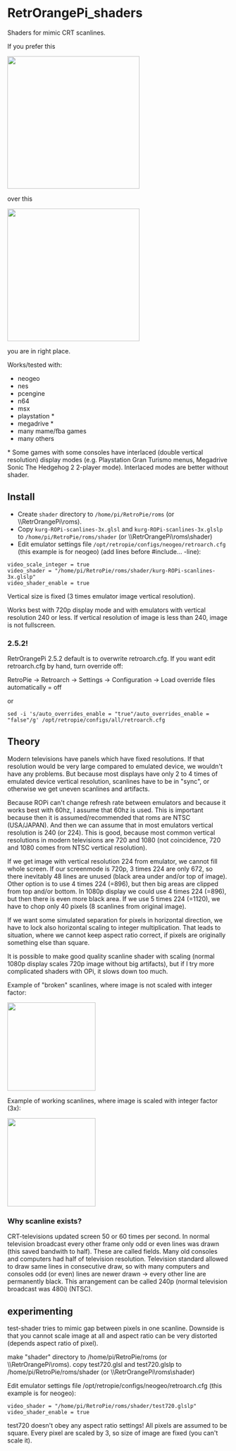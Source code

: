 # RetrOrangePi_shaders
Shaders for mimic CRT scanlines.

If you prefer this

<a href="https://raw.githubusercontent.com/mcgurk/RetrOrangePi_shaders/master/Images/outrun_scanlines.jpg"><img src="https://raw.githubusercontent.com/mcgurk/RetrOrangePi_shaders/master/Images/outrun_scanlines.jpg" height="300"></a>

over this

<a href="https://raw.githubusercontent.com/mcgurk/RetrOrangePi_shaders/master/Images/outrun_withoutscanlines.jpg"><img src="https://raw.githubusercontent.com/mcgurk/RetrOrangePi_shaders/master/Images/outrun_withoutscanlines.jpg" height="300"></a>

you are in right place.

Works/tested with:
- neogeo
- nes
- pcengine
- n64
- msx
- playstation *
- megadrive *
- many mame/fba games
- many others

\* Some games with some consoles have interlaced (double vertical resolution) display modes (e.g. Playstation Gran Turismo menus, Megadrive Sonic The Hedgehog 2 2-player mode). Interlaced modes are better without shader.

## Install

- Create `shader` directory to `/home/pi/RetroPie/roms` (or \\\\RetrOrangePi\roms).
- Copy `kurg-ROPi-scanlines-3x.glsl` and `kurg-ROPi-scanlines-3x.glslp` to `/home/pi/RetroPie/roms/shader` (or \\\\RetrOrangePi\roms\shader)
- Edit emulator settings file `/opt/retropie/configs/neogeo/retroarch.cfg` (this example is for neogeo) (add lines before #include... -line):
```
video_scale_integer = true
video_shader = "/home/pi/RetroPie/roms/shader/kurg-ROPi-scanlines-3x.glslp"
video_shader_enable = true
```

Vertical size is fixed (3 times emulator image vertical resolution).

Works best with 720p display mode and with emulators with vertical resolution 240 or less. If vertical resolution of image is less than 240, image is not fullscreen.

### 2.5.2!
RetrOrangePi 2.5.2 default is to overwrite retroarch.cfg. If you want edit retroarch.cfg by hand, turn override off:

RetroPie -> Retroarch -> Settings -> Configuration -> Load override files automatically = off

or

`sed -i 's/auto_overrides_enable = "true"/auto_overrides_enable = "false"/g' /opt/retropie/configs/all/retroarch.cfg`


## Theory

Modern televisions have panels which have fixed resolutions. If that resolution would be very large compared to emulated device, we wouldn't have any problems. But because most displays have only 2 to 4 times of emulated device vertical resolution, scanlines have to be in "sync", or otherwise we get uneven scanlines and artifacts.

Because ROPi can't change refresh rate between emulators and because it works best with 60hz, I assume that 60hz is used. This is important because then it is assumed/recommended that roms are NTSC (USA/JAPAN). And then we can assume that in most emulators vertical resolution is 240 (or 224). This is good, because most common vertical resolutions in modern televisions are 720 and 1080 (not coincidence, 720 and 1080 comes from NTSC vertical resolution).

If we get image with vertical resolution 224 from emulator, we cannot fill whole screen. If our screenmode is 720p, 3 times 224 are only 672, so there inevitably 48 lines are unused (black area under and/or top of image). Other option is to use 4 times 224 (=896), but then big areas are clipped from top and/or bottom. In 1080p display we could use 4 times 224 (=896), but then there is even more black area. If we use 5 times 224 (=1120), we have to chop only 40 pixels (8 scanlines from original image).

If we want some simulated separation for pixels in horizontal direction, we have to lock also horizontal scaling to integer multiplication. That leads to situation, where we cannot keep aspect ratio correct, if pixels are originally something else than square.

It is possible to make good quality scanline shader with scaling (normal 1080p display scales 720p image without big artifacts), but if I try more complicated shaders with OPi, it slows down too much.


Example of "broken" scanlines, where image is not scaled with integer factor:

<a href="https://raw.githubusercontent.com/mcgurk/RetrOrangePi_shaders/master/Images/scan_broken.jpg"><img src="https://raw.githubusercontent.com/mcgurk/RetrOrangePi_shaders/master/Images/scan_broken.jpg" height="200"></a>


Example of working scanlines, where image is scaled with integer factor (3x):

<a href="https://raw.githubusercontent.com/mcgurk/RetrOrangePi_shaders/master/Images/scan_ok.jpg"><img src="https://raw.githubusercontent.com/mcgurk/RetrOrangePi_shaders/master/Images/scan_ok.jpg" height="200"></a>

### Why scanline exists?

CRT-televisions updated screen 50 or 60 times per second. In normal television broadcast every other frame only odd or even lines was drawn (this saved bandwith to half). These are called fields. Many old consoles and computers had half of television resolution. Television standard allowed to draw same lines in consecutive draw, so with many computers and consoles odd (or even) lines are newer drawn -> every other line are permanently black. This arrangement can be called 240p (normal television broadcast was 480i) (NTSC).

## experimenting

test-shader tries to mimic gap between pixels in one scanline. Downside is that you cannot scale image at all and aspect ratio can be very distorted (depends aspect ratio of pixel).

make "shader" directory to /home/pi/RetroPie/roms (or \\\\RetrOrangePi\roms).
copy test720.glsl and test720.glslp to /home/pi/RetroPie/roms/shader (or \\\\RetrOrangePi\roms\shader)

Edit emulator settings file /opt/retropie/configs/neogeo/retroarch.cfg (this example is for neogeo):
```
video_shader = "/home/pi/RetroPie/roms/shader/test720.glslp"
video_shader_enable = true
```
test720 doesn't obey any aspect ratio settings! All pixels are assumed to be square. Every pixel are scaled by 3, so size of image are fixed (you can't scale it).
